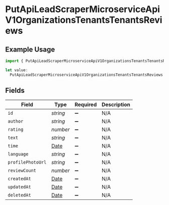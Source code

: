 # PutApiLeadScraperMicroserviceApiV1OrganizationsTenantsTenantsReviews

## Example Usage

```typescript
import { PutApiLeadScraperMicroserviceApiV1OrganizationsTenantsTenantsReviews } from "oppulence-backend-sdk/models/operations";

let value:
  PutApiLeadScraperMicroserviceApiV1OrganizationsTenantsTenantsReviews = {};
```

## Fields

| Field                                                                                         | Type                                                                                          | Required                                                                                      | Description                                                                                   |
| --------------------------------------------------------------------------------------------- | --------------------------------------------------------------------------------------------- | --------------------------------------------------------------------------------------------- | --------------------------------------------------------------------------------------------- |
| `id`                                                                                          | *string*                                                                                      | :heavy_minus_sign:                                                                            | N/A                                                                                           |
| `author`                                                                                      | *string*                                                                                      | :heavy_minus_sign:                                                                            | N/A                                                                                           |
| `rating`                                                                                      | *number*                                                                                      | :heavy_minus_sign:                                                                            | N/A                                                                                           |
| `text`                                                                                        | *string*                                                                                      | :heavy_minus_sign:                                                                            | N/A                                                                                           |
| `time`                                                                                        | [Date](https://developer.mozilla.org/en-US/docs/Web/JavaScript/Reference/Global_Objects/Date) | :heavy_minus_sign:                                                                            | N/A                                                                                           |
| `language`                                                                                    | *string*                                                                                      | :heavy_minus_sign:                                                                            | N/A                                                                                           |
| `profilePhotoUrl`                                                                             | *string*                                                                                      | :heavy_minus_sign:                                                                            | N/A                                                                                           |
| `reviewCount`                                                                                 | *number*                                                                                      | :heavy_minus_sign:                                                                            | N/A                                                                                           |
| `createdAt`                                                                                   | [Date](https://developer.mozilla.org/en-US/docs/Web/JavaScript/Reference/Global_Objects/Date) | :heavy_minus_sign:                                                                            | N/A                                                                                           |
| `updatedAt`                                                                                   | [Date](https://developer.mozilla.org/en-US/docs/Web/JavaScript/Reference/Global_Objects/Date) | :heavy_minus_sign:                                                                            | N/A                                                                                           |
| `deletedAt`                                                                                   | [Date](https://developer.mozilla.org/en-US/docs/Web/JavaScript/Reference/Global_Objects/Date) | :heavy_minus_sign:                                                                            | N/A                                                                                           |